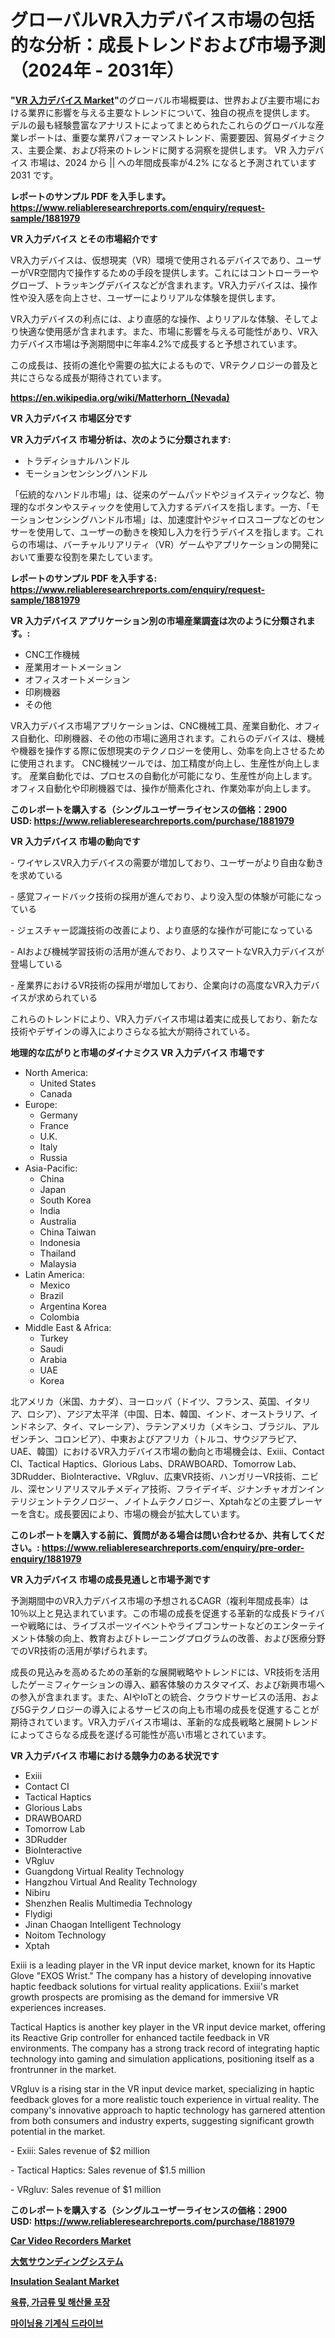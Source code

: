 <p><h1>グローバルVR入力デバイス市場の包括的な分析：成長トレンドおよび市場予測（2024年 - 2031年）</h1></p><p><strong>"<a href="https://www.reliableresearchreports.com/vr-input-device-r1881979">VR 入力デバイス Market</a>"</strong>のグローバル市場概要は、世界および主要市場における業界に影響を与える主要なトレンドについて、独自の視点を提供します。 デルの最も経験豊富なアナリストによってまとめられたこれらのグローバルな産業レポートは、重要な業界パフォーマンストレンド、需要要因、貿易ダイナミクス、主要企業、および将来のトレンドに関する洞察を提供します。 VR 入力デバイス 市場は、2024 から || への年間成長率が4.2% になると予測されています2031 です。</p>
<p><strong>レポートのサンプル PDF を入手します。</strong><strong><a href="https://www.reliableresearchreports.com/enquiry/request-sample/1881979">https://www.reliableresearchreports.com/enquiry/request-sample/1881979</a></strong></p>
<p><strong>VR 入力デバイス とその市場紹介です</strong></p>
<p><p>VR入力デバイスは、仮想現実（VR）環境で使用されるデバイスであり、ユーザーがVR空間内で操作するための手段を提供します。これにはコントローラーやグローブ、トラッキングデバイスなどが含まれます。VR入力デバイスは、操作性や没入感を向上させ、ユーザーによりリアルな体験を提供します。</p><p>VR入力デバイスの利点には、より直感的な操作、よりリアルな体験、そしてより快適な使用感が含まれます。また、市場に影響を与える可能性があり、VR入力デバイス市場は予測期間中に年率4.2%で成長すると予想されています。</p><p>この成長は、技術の進化や需要の拡大によるもので、VRテクノロジーの普及と共にさらなる成長が期待されています。</p><a href="https://en.wikipedia.org/wiki/Matterhorn_(Nevada)"></a></p>
<p><strong><a href="https://en.wikipedia.org/wiki/Matterhorn_(Nevada)">https://en.wikipedia.org/wiki/Matterhorn_(Nevada)</a></strong></p>
<p><strong>VR 入力デバイス&nbsp;市場区分です</strong><strong></strong></p>
<p><strong>VR 入力デバイス 市場分析は、次のように分類されます:</strong>&nbsp;</p>
<p><ul><li>トラディショナルハンドル</li><li>モーションセンシングハンドル</li></ul></p>
<p><p>「伝統的なハンドル市場」は、従来のゲームパッドやジョイスティックなど、物理的なボタンやスティックを使用して入力するデバイスを指します。一方、「モーションセンシングハンドル市場」は、加速度計やジャイロスコープなどのセンサーを使用して、ユーザーの動きを検知し入力を行うデバイスを指します。これらの市場は、バーチャルリアリティ（VR）ゲームやアプリケーションの開発において重要な役割を果たしています。</p></p>
<p><strong>レポートのサンプル PDF を入手する: <a href="https://www.reliableresearchreports.com/enquiry/request-sample/1881979">https://www.reliableresearchreports.com/enquiry/request-sample/1881979</a></strong></p>
<p><strong> VR 入力デバイス アプリケーション別の市場産業調査は次のように分類されます。:</strong></p>
<p><ul><li>CNC工作機械</li><li>産業用オートメーション</li><li>オフィスオートメーション</li><li>印刷機器</li><li>その他</li></ul></p>
<p><p>VR入力デバイス市場アプリケーションは、CNC機械工具、産業自動化、オフィス自動化、印刷機器、その他の市場に適用されます。これらのデバイスは、機械や機器を操作する際に仮想現実のテクノロジーを使用し、効率を向上させるために使用されます。 CNC機械ツールでは、加工精度が向上し、生産性が向上します。 産業自動化では、プロセスの自動化が可能になり、生産性が向上します。 オフィス自動化や印刷機器では、操作が簡素化され、作業効率が向上します。</p></p>
<p><strong>このレポートを購入する（シングルユーザーライセンスの価格：2900 USD:</strong><strong>&nbsp;<a href="https://www.reliableresearchreports.com/purchase/1881979">https://www.reliableresearchreports.com/purchase/1881979</a></strong></p>
<p><strong>VR 入力デバイス 市場の動向です</strong></p>
<p><p>- ワイヤレスVR入力デバイスの需要が増加しており、ユーザーがより自由な動きを求めている</p><p>- 感覚フィードバック技術の採用が進んでおり、より没入型の体験が可能になっている</p><p>- ジェスチャー認識技術の改善により、より直感的な操作が可能になっている</p><p>- AIおよび機械学習技術の活用が進んでおり、よりスマートなVR入力デバイスが登場している</p><p>- 産業界におけるVR技術の採用が増加しており、企業向けの高度なVR入力デバイスが求められている</p><p>これらのトレンドにより、VR入力デバイス市場は着実に成長しており、新たな技術やデザインの導入によりさらなる拡大が期待されている。</p></p>
<p><strong>地理的な広がりと市場のダイナミクス VR 入力デバイス 市場です</strong></p>
<p><ul>
    <li>
        North America:
        <ul>
            <li>United States</li>
            <li>Canada</li>
        </ul>
    </li>
    <li>
        Europe:
        <ul>
            <li>Germany</li>
            <li>France</li>
            <li>U.K.</li>
            <li>Italy</li>
            <li>Russia</li>
        </ul>
    </li>
    <li>
        Asia-Pacific:
        <ul>
            <li>China</li>
            <li>Japan</li>
            <li>South Korea</li>
            <li>India</li>
            <li>Australia</li>
            <li>China Taiwan</li>
            <li>Indonesia</li>
            <li>Thailand</li>
            <li>Malaysia</li>
        </ul>
    </li>
    <li>
        Latin America:
        <ul>
            <li>Mexico</li>
            <li>Brazil</li>
            <li>Argentina Korea</li>
            <li>Colombia</li>
        </ul>
    </li>
    <li>
        Middle East & Africa:
        <ul>
            <li>Turkey</li>
            <li>Saudi</li>
            <li>Arabia</li>
            <li>UAE</li>
            <li>Korea</li>
        </ul>
    </li>
    </ul></p>
<p><p>北アメリカ（米国、カナダ）、ヨーロッパ（ドイツ、フランス、英国、イタリア、ロシア）、アジア太平洋（中国、日本、韓国、インド、オーストラリア、インドネシア、タイ、マレーシア）、ラテンアメリカ（メキシコ、ブラジル、アルゼンチン、コロンビア）、中東およびアフリカ（トルコ、サウジアラビア、UAE、韓国）におけるVR入力デバイス市場の動向と市場機会は、Exiii、Contact CI、Tactical Haptics、Glorious Labs、DRAWBOARD、Tomorrow Lab、3DRudder、BioInteractive、VRgluv、広東VR技術、ハンガリーVR技術、ニビル、深センリアリスマルチメディア技術、フライデイギ、ジナンチャオガンインテリジェントテクノロジー、ノイトムテクノロジー、Xptahなどの主要プレーヤーを含む。成長要因により、市場の機会が拡大しています。</p></p>
<p><strong>このレポートを購入する前に、質問がある場合は問い合わせるか、共有してください。:&nbsp;<a href="https://www.reliableresearchreports.com/enquiry/pre-order-enquiry/1881979">https://www.reliableresearchreports.com/enquiry/pre-order-enquiry/1881979</a></strong></p>
<p><strong>VR 入力デバイス 市場の成長見通しと市場予測です</strong></p>
<p><p>予測期間中のVR入力デバイス市場の予想されるCAGR（複利年間成長率）は10％以上と見込まれています。この市場の成長を促進する革新的な成長ドライバーや戦略には、ライブスポーツイベントやライブコンサートなどのエンターテイメント体験の向上、教育およびトレーニングプログラムの改善、および医療分野でのVR技術の活用が挙げられます。</p><p>成長の見込みを高めるための革新的な展開戦略やトレンドには、VR技術を活用したゲーミフィケーションの導入、顧客体験のカスタマイズ、および新興市場への参入が含まれます。また、AIやIoTとの統合、クラウドサービスの活用、および5Gテクノロジーの導入によるサービスの向上も市場の成長を促進することが期待されています。VR入力デバイス市場は、革新的な成長戦略と展開トレンドによってさらなる成長を遂げる可能性が高い市場とされています。</p></p>
<p><strong>VR 入力デバイス 市場における競争力のある状況です</strong></p>
<p><ul><li>Exiii</li><li>Contact CI</li><li>Tactical Haptics</li><li>Glorious Labs</li><li>DRAWBOARD</li><li>Tomorrow Lab</li><li>3DRudder</li><li>BioInteractive</li><li>VRgluv</li><li>Guangdong Virtual Reality Technology</li><li>Hangzhou Virtual And Reality Technology</li><li>Nibiru</li><li>Shenzhen Realis Multimedia Technology</li><li>Flydigi</li><li>Jinan Chaogan Intelligent Technology</li><li>Noitom Technology</li><li>Xptah</li></ul></p>
<p><p>Exiii is a leading player in the VR input device market, known for its Haptic Glove "EXOS Wrist." The company has a history of developing innovative haptic feedback solutions for virtual reality applications. Exiii's market growth prospects are promising as the demand for immersive VR experiences increases.</p><p>Tactical Haptics is another key player in the VR input device market, offering its Reactive Grip controller for enhanced tactile feedback in VR environments. The company has a strong track record of integrating haptic technology into gaming and simulation applications, positioning itself as a frontrunner in the market.</p><p>VRgluv is a rising star in the VR input device market, specializing in haptic feedback gloves for a more realistic touch experience in virtual reality. The company's innovative approach to haptic technology has garnered attention from both consumers and industry experts, suggesting significant growth potential in the market.</p><p>- Exiii: Sales revenue of $2 million</p><p>- Tactical Haptics: Sales revenue of $1.5 million</p><p>- VRgluv: Sales revenue of $1 million</p></p>
<p><strong>このレポートを購入する（シングルユーザーライセンスの価格：2900 USD:</strong>&nbsp;<strong><a href="https://www.reliableresearchreports.com/purchase/1881979">https://www.reliableresearchreports.com/purchase/1881979</a></strong></p>
<p><strong><p><a href="https://www.linkedin.com/pulse/car-video-recorders-market-size-growth-trends-statistics-forecasts-i9vyc?trackingId=3f6GYwXuSdKCn5ayP6iHyg%3D%3D">Car Video Recorders Market</a></p><p><a href="https://github.com/zjkmgcs938405/Market-Research-Report-List-4/blob/main/971343473478.md">大気サウンディングシステム</a></p><p><a href="https://www.linkedin.com/pulse/insulation-sealan-adventitia-l9gac?trackingId=bMqRQ2kWSKuE0OH2COKy%2Fw%3D%3D">Insulation Sealant Market</a></p><p><a href="https://github.com/Nicolasrown5/Market-Research-Report-List-2/blob/main/264002891433.md">육류, 가금류 및 해산물 포장</a></p><p><a href="https://github.com/shampaakter36/Market-Research-Report-List-2/blob/main/487027991434.md">마이닝용 기계식 드라이브</a></p></strong></p>